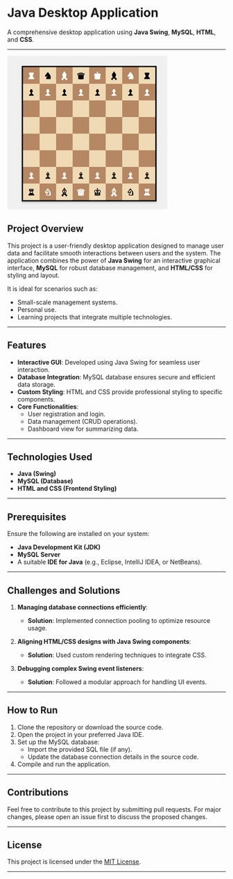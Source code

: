 # Java Desktop Application  

A comprehensive desktop application using **Java Swing**, **MySQL**, **HTML**, and **CSS**.  

---

![Chess Board](https://raw.githubusercontent.com/ankitvishwakarma91/Chess-Game/refs/heads/master/res/image.png)


## Project Overview  

This project is a user-friendly desktop application designed to manage user data and facilitate smooth interactions between users and the system. The application combines the power of **Java Swing** for an interactive graphical interface, **MySQL** for robust database management, and **HTML/CSS** for styling and layout.  

It is ideal for scenarios such as:  
- Small-scale management systems.  
- Personal use.  
- Learning projects that integrate multiple technologies.  

---

## Features  

- **Interactive GUI**: Developed using Java Swing for seamless user interaction.  
- **Database Integration**: MySQL database ensures secure and efficient data storage.  
- **Custom Styling**: HTML and CSS provide professional styling to specific components.  
- **Core Functionalities**:  
  - User registration and login.  
  - Data management (CRUD operations).  
  - Dashboard view for summarizing data.  

---

## Technologies Used  

- **Java (Swing)**  
- **MySQL (Database)**  
- **HTML and CSS (Frontend Styling)**  

---

## Prerequisites  

Ensure the following are installed on your system:  
- **Java Development Kit (JDK)**  
- **MySQL Server**  
- A suitable **IDE for Java** (e.g., Eclipse, IntelliJ IDEA, or NetBeans).  

---

## Challenges and Solutions  

1. **Managing database connections efficiently**:  
   - **Solution**: Implemented connection pooling to optimize resource usage.  

2. **Aligning HTML/CSS designs with Java Swing components**:  
   - **Solution**: Used custom rendering techniques to integrate CSS.  

3. **Debugging complex Swing event listeners**:  
   - **Solution**: Followed a modular approach for handling UI events.  

---

## How to Run  

1. Clone the repository or download the source code.  
2. Open the project in your preferred Java IDE.  
3. Set up the MySQL database:  
   - Import the provided SQL file (if any).  
   - Update the database connection details in the source code.  
4. Compile and run the application.  

---

## Contributions  

Feel free to contribute to this project by submitting pull requests. For major changes, please open an issue first to discuss the proposed changes.  

---

## License  

This project is licensed under the [MIT License](LICENSE).  

---  

